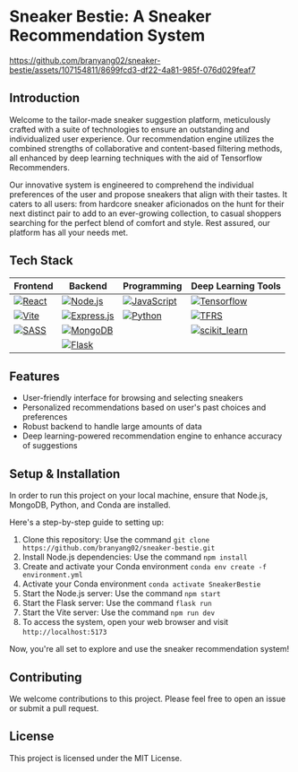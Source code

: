 # Sneaker Bestie: A Sneaker Recommendation System

https://github.com/branyang02/sneaker-bestie/assets/107154811/8699fcd3-df22-4a81-985f-076d029feaf7

## Introduction

Welcome to the tailor-made sneaker suggestion platform, meticulously crafted with a suite of technologies to ensure an outstanding and individualized user experience. Our recommendation engine utilizes the combined strengths of collaborative and content-based filtering methods, all enhanced by deep learning techniques with the aid of Tensorflow Recommenders.

Our innovative system is engineered to comprehend the individual preferences of the user and propose sneakers that align with their tastes. It caters to all users: from hardcore sneaker aficionados on the hunt for their next distinct pair to add to an ever-growing collection, to casual shoppers searching for the perfect blend of comfort and style. Rest assured, our platform has all your needs met.

## Tech Stack

| Frontend                                                                                                                    | Backend                                                                                                                                           | Programming                                                                                                                                       | Deep Learning Tools                                                                                                                                                                 |
| --------------------------------------------------------------------------------------------------------------------------- | ------------------------------------------------------------------------------------------------------------------------------------------------- | ------------------------------------------------------------------------------------------------------------------------------------------------- | --------------------------------------------------------------------------------------------------------------------------------------------------------------------- |
| [![React](https://img.shields.io/badge/React-20232A?style=for-the-badge&logo=react&logoColor=61DAFB)](https://reactjs.org/) | [![Node.js](https://img.shields.io/badge/Node%20js-339933?style=for-the-badge&logo=nodedotjs&logoColor=white)](https://nodejs.org/en)             | [![JavaScript](https://img.shields.io/badge/JavaScript-323330?style=for-the-badge&logo=javascript&logoColor=F7DF1E)](https://www.javascript.com/) | [![Tensorflow](https://img.shields.io/badge/TensorFlow-FF6F00?style=for-the-badge&logo=TensorFlow&logoColor=white)](https://www.tensorflow.org/)                      |
| [![Vite](https://img.shields.io/badge/Vite-B73BFE?style=for-the-badge&logo=vite&logoColor=FFD62E)](https://vitejs.dev/)     | [![Express.js](https://img.shields.io/badge/Express%20js-000000?style=for-the-badge&logo=express&logoColor=white)](https://expressjs.com/)        | [![Python](https://img.shields.io/badge/Python-FFD43B?style=for-the-badge&logo=python&logoColor=blue)](https://www.python.org/)                   | [![TFRS](https://img.shields.io/badge/TFRS-FF6F00?style=for-the-badge&logo=TensorFlow&logoColor=white)](https://www.tensorflow.org/recommenders)                      |
|[![SASS](https://img.shields.io/badge/SASS-hotpink.svg?style=for-the-badge&logo=SASS&logoColor=white)](https://sass-lang.com/guide/)| [![MongoDB](https://img.shields.io/badge/MongoDB-4EA94B?style=for-the-badge&logo=mongodb&logoColor=white)](https://www.mongodb.com/)              |                                                                                                                                                   | [![scikit_learn](https://img.shields.io/badge/scikit_learn-F7931E?style=for-the-badge&logo=scikit-learn&logoColor=white)](https://scikit-learn.org/stable/index.html) |
|                                                                                                                             | [![Flask](https://img.shields.io/badge/Flask-000000?style=for-the-badge&logo=flask&logoColor=white)](https://flask.palletsprojects.com/en/2.3.x/) |  | |

<!-- [![React](https://img.shields.io/badge/React-20232A?style=for-the-badge&logo=react&logoColor=61DAFB)](https://reactjs.org/) -->
<!-- [![Vite](https://img.shields.io/badge/Vite-B73BFE?style=for-the-badge&logo=vite&logoColor=FFD62E)](https://vitejs.dev/) -->
<!-- [![Node.js](https://img.shields.io/badge/Node%20js-339933?style=for-the-badge&logo=nodedotjs&logoColor=white)](https://nodejs.org/en) -->
<!-- [![Express.js](https://img.shields.io/badge/Express%20js-000000?style=for-the-badge&logo=express&logoColor=white)](https://expressjs.com/) -->
<!-- [![MongoDB](https://img.shields.io/badge/MongoDB-4EA94B?style=for-the-badge&logo=mongodb&logoColor=white)](https://www.mongodb.com/) -->
<!-- [![Flask](https://img.shields.io/badge/Flask-000000?style=for-the-badge&logo=flask&logoColor=white)](https://flask.palletsprojects.com/en/2.3.x/) -->

<!--
- [Node.js](https://nodejs.org/en/) and [Express.js](https://expressjs.com/) for the backend
- [MongoDB](https://www.mongodb.com/) as the database
- [Flask](https://flask.palletsprojects.com/) and [PyTorch](https://pytorch.org/) for creating the deep learning-based recommendation system
- [ChatGPT](https://openai.com/research/chatgpt) for generating human-like text suggestions -->

## Features

- User-friendly interface for browsing and selecting sneakers
- Personalized recommendations based on user's past choices and preferences
- Robust backend to handle large amounts of data
- Deep learning-powered recommendation engine to enhance accuracy of suggestions

## Setup & Installation

In order to run this project on your local machine, ensure that Node.js, MongoDB, Python, and Conda are installed.

Here's a step-by-step guide to setting up:

1. Clone this repository: Use the command `git clone https://github.com/branyang02/sneaker-bestie.git`
2. Install Node.js dependencies: Use the command `npm install`
3. Create and activate your Conda environment `conda env create -f environment.yml`
4. Activate your Conda environment `conda activate SneakerBestie`
5. Start the Node.js server: Use the command `npm start`
6. Start the Flask server: Use the command `flask run`
7. Start the Vite server: Use the command `npm run dev`
8. To access the system, open your web browser and visit `http://localhost:5173`

Now, you're all set to explore and use the sneaker recommendation system!


## Contributing

We welcome contributions to this project. Please feel free to open an issue or submit a pull request.

## License

This project is licensed under the MIT License.
